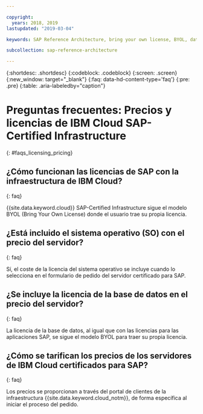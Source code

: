 ```yaml
---

copyright:
  years: 2018, 2019
lastupdated: "2019-03-04"

keywords: SAP Reference Architecture, bring your own license, BYOL, database

subcollection: sap-reference-architecture

---
```


{:shortdesc: .shortdesc}
{:codeblock: .codeblock}
{:screen: .screen}
{:new_window: target="_blank"}
{:faq: data-hd-content-type='faq'}
{:pre: .pre}
{:table: .aria-labeledby="caption"}

# Preguntas frecuentes: Precios y licencias de IBM Cloud SAP-Certified Infrastructure
{: #faqs_licensing_pricing}

## ¿Cómo funcionan las licencias de SAP con la infraestructura de IBM Cloud?
{: faq}

{{site.data.keyword.cloud}} SAP-Certified Infrastructure sigue el modelo BYOL (Bring Your Own License) donde el usuario trae su propia licencia.

## ¿Está incluido el sistema operativo (SO) con el precio del servidor?
{: faq}

Sí, el coste de la licencia del sistema operativo se incluye cuando lo selecciona en el formulario de pedido del servidor certificado para SAP.

## ¿Se incluye la licencia de la base de datos en el precio del servidor?
{: faq}

La licencia de la base de datos, al igual que con las licencias para las aplicaciones SAP, se sigue el modelo BYOL para traer su propia licencia.

## ¿Cómo se tarifican los precios de los servidores de IBM Cloud certificados para SAP?
{: faq}

Los precios se proporcionan a través del portal de clientes de la infraestructura {{site.data.keyword.cloud_notm}}, de forma específica al iniciar el proceso del pedido.
